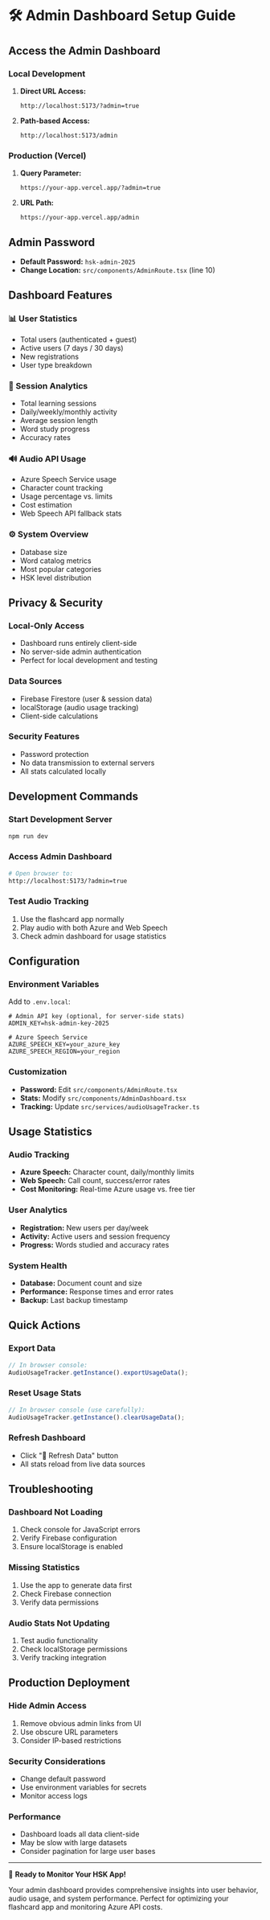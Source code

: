 # 🛠️ Admin Dashboard Setup Guide

## Access the Admin Dashboard

### **Local Development**
1. **Direct URL Access:**
   ```
   http://localhost:5173/?admin=true
   ```

2. **Path-based Access:**
   ```
   http://localhost:5173/admin
   ```

### **Production (Vercel)**
1. **Query Parameter:**
   ```
   https://your-app.vercel.app/?admin=true
   ```

2. **URL Path:**
   ```
   https://your-app.vercel.app/admin
   ```

## Admin Password
- **Default Password:** `hsk-admin-2025`
- **Change Location:** `src/components/AdminRoute.tsx` (line 10)

## Dashboard Features

### **📊 User Statistics**
- Total users (authenticated + guest)
- Active users (7 days / 30 days)
- New registrations
- User type breakdown

### **🎯 Session Analytics**
- Total learning sessions
- Daily/weekly/monthly activity
- Average session length
- Word study progress
- Accuracy rates

### **🔊 Audio API Usage**
- Azure Speech Service usage
- Character count tracking
- Usage percentage vs. limits
- Cost estimation
- Web Speech API fallback stats

### **⚙️ System Overview**
- Database size
- Word catalog metrics
- Most popular categories
- HSK level distribution

## Privacy & Security

### **Local-Only Access**
- Dashboard runs entirely client-side
- No server-side admin authentication
- Perfect for local development and testing

### **Data Sources**
- Firebase Firestore (user & session data)
- localStorage (audio usage tracking)
- Client-side calculations

### **Security Features**
- Password protection
- No data transmission to external servers
- All stats calculated locally

## Development Commands

### **Start Development Server**
```bash
npm run dev
```

### **Access Admin Dashboard**
```bash
# Open browser to:
http://localhost:5173/?admin=true
```

### **Test Audio Tracking**
1. Use the flashcard app normally
2. Play audio with both Azure and Web Speech
3. Check admin dashboard for usage statistics

## Configuration

### **Environment Variables**
Add to `.env.local`:
```env
# Admin API key (optional, for server-side stats)
ADMIN_KEY=hsk-admin-key-2025

# Azure Speech Service
AZURE_SPEECH_KEY=your_azure_key
AZURE_SPEECH_REGION=your_region
```

### **Customization**
- **Password:** Edit `src/components/AdminRoute.tsx`
- **Stats:** Modify `src/components/AdminDashboard.tsx`
- **Tracking:** Update `src/services/audioUsageTracker.ts`

## Usage Statistics

### **Audio Tracking**
- **Azure Speech:** Character count, daily/monthly limits
- **Web Speech:** Call count, success/error rates
- **Cost Monitoring:** Real-time Azure usage vs. free tier

### **User Analytics**
- **Registration:** New users per day/week
- **Activity:** Active users and session frequency
- **Progress:** Words studied and accuracy rates

### **System Health**
- **Database:** Document count and size
- **Performance:** Response times and error rates
- **Backup:** Last backup timestamp

## Quick Actions

### **Export Data**
```javascript
// In browser console:
AudioUsageTracker.getInstance().exportUsageData();
```

### **Reset Usage Stats**
```javascript
// In browser console (use carefully):
AudioUsageTracker.getInstance().clearUsageData();
```

### **Refresh Dashboard**
- Click "🔄 Refresh Data" button
- All stats reload from live data sources

## Troubleshooting

### **Dashboard Not Loading**
1. Check console for JavaScript errors
2. Verify Firebase configuration
3. Ensure localStorage is enabled

### **Missing Statistics**
1. Use the app to generate data first
2. Check Firebase connection
3. Verify data permissions

### **Audio Stats Not Updating**
1. Test audio functionality
2. Check localStorage permissions
3. Verify tracking integration

## Production Deployment

### **Hide Admin Access**
1. Remove obvious admin links from UI
2. Use obscure URL parameters
3. Consider IP-based restrictions

### **Security Considerations**
- Change default password
- Use environment variables for secrets
- Monitor access logs

### **Performance**
- Dashboard loads all data client-side
- May be slow with large datasets
- Consider pagination for large user bases

---

🚀 **Ready to Monitor Your HSK App!**

Your admin dashboard provides comprehensive insights into user behavior, audio usage, and system performance. Perfect for optimizing your flashcard app and monitoring Azure API costs.
